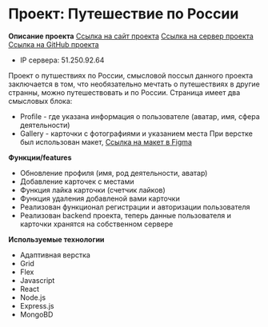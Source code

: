 # Проект: Путешествие по России

**Описание проекта**
 [Ссылка на сайт проекта]( alexholm222.students.nomoredomains.xyz)
 [Ссылка на сервер проекта]( api.alexholm222.students.nomoredomains.xyz)
 [Ссылка на GitHub проекта]( https://alexholm222.github.io/react-mesto-api-full/) 
 * IP сервера: 51.250.92.64

Проект о путшествиях по России, смысловой поссыл данного проекта заключается в том,
что необязательно мечтать о путешествиях в другие странны, можно путешествовать и по России.
 Страница имеет два смысловых блока:
* Profile - где указана информация о пользователе (аватар, имя, сфера деятельности)
* Gallery - карточки с фотографиями и указанием места
При верстке был использован макет, [Ссылка на макет в Figma](https://www.figma.com/file/2cn9N9jSkmxD84oJik7xL7/JavaScript.-Sprint-4?node-id=28212%3A269)

**Функции/features**
* Обновление профиля (имя, род деятельности, аватар)
* Добавление карточек с местами
* Функция лайка карточки (счетчик лайков)
* Функция удаления добавленой вами карточки
* Реализован функционал регистрации и авторизации пользователя
* Реализован backend проекта, теперь данные пользователя и карточки хранятся на собственном сервере 

**Используемые технологии**
* Адаптивная верстка
* Grid
* Flex
* Javascript
* React
* Node.js
* Express.js
* MongoBD
